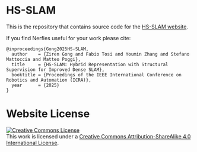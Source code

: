 # HS-SLAM

This is the repository that contains source code for the [HS-SLAM website](https://zorangong.github.io/HS-SLAM/).

If you find Nerfies useful for your work please cite:
```
@inproceedings{Gong2025HS-SLAM,
  author    = {Ziren Gong and Fabio Tosi and Youmin Zhang and Stefano Mattoccia and Matteo Poggi},
  title     = {HS-SLAM: Hybrid Representation with Structural Supervision for Improved Dense SLAM},
  booktitle = {Proceedings of the IEEE International Conference on Robotics and Automation (ICRA)},
  year      = {2025}
}
```

# Website License
<a rel="license" href="http://creativecommons.org/licenses/by-sa/4.0/"><img alt="Creative Commons License" style="border-width:0" src="https://i.creativecommons.org/l/by-sa/4.0/88x31.png" /></a><br />This work is licensed under a <a rel="license" href="http://creativecommons.org/licenses/by-sa/4.0/">Creative Commons Attribution-ShareAlike 4.0 International License</a>.
